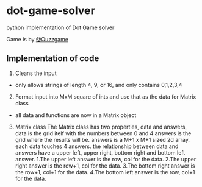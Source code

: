 # dot-game-solver
python implementation of Dot Game solver

Game is by [@Ouzzgame](https://twitter.com/OuzzGame)


## Implementation of code
1. Cleans the input
* only allows strings of length 4, 9, or 16, and only contains 0,1,2,3,4
2. Format input into MxM square of ints and use that as the data for Matrix class
* all data and functions are now in a Matrix object
3. Matrix class
   The Matrix class has two properties, data and answers, data is the grid itelf with the numbers between 0 and 4
answers is the grid where the results will be. answers is a M+1 x M+1 sized 2d array. each data touches 4 answers. the relationship between data and answers have a upper left, upper right, bottom right and bottom left answer. 
1.The upper left answer is the row, col for the data. 
2.The upper right answer is the row+1, col for the data.
3.The bottom right answer is the row+1, col+1 for the data. 
4.The bottom left answer is the row, col+1 for the data.
